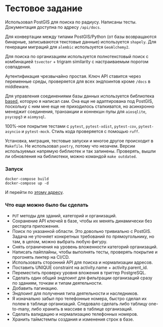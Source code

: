 # Тестовое задание

Использовал PostGIS для поиска по радиусу. Написаны тесты. Документация доступна
по адресу `/api/docs`.

Для конвертации между типами PostGIS/Python (от базы возвращаются бинарные,
записываются текстовые данные) используется `shapely`. Для генерации миграций
для `alembic` используется `GeoAlchemy2`.

Для поиска по организациям используется полнотекстовый поиск с комбинацией
`tsvector` + trigram similarity с настраиваемым порогом совпадения.

Аутентификация чрезвычайно простая. Ключ API ставится через переменные среды,
проверяется для всех эндпоинтов кроме `/docs` в middleware.

Для управления соединениями базы данных используется библиотека
[based](https://github.com/ansipunk/based), которую я написал сам. Она еще не
адаптирована под PostGIS, поскольку с ним мне еще не приходилось сталкиватся, но
асинхронно менеджит соединения, транзакции и коннекшн пулы для `aiosqlite`,
`psycopg3` и `aiomysql`.

100%-ное покрытие тестами с `pytest`, `pytest-xdist`, `pytest-cov`,
`pytest-asyncio` и `pytest-mock`. Стиль кода проверяется с помощью `ruff`.

Установка, миграция, тестовые запуски и многое другое происходит в `Makefile`.
Не использовал `poetry`, потому что незачем. Версии используемых напрямую
библиотек и так запинены. Проверять, вышли ли обновления на библиотеки, можно
командой `make outdated`.

### Запуск

```
docker-compose build
docker-compose up -d
```

И перейти по [этому адресу](http://localhost:8000/).

### Что еще можно было бы сделать

- `PUT` методы для зданий, категорий и организаций.
- Сохранение API ключей в базе, чтобы их менять динамически без рестарта
  приложения.
- Поиск по указанной области. Это довольно тривиально с PostGIS. Задача не
  уточняет конкретных требований по прямоугольнику, но там, в целом, можно
  выбрать любую фигуру.
- Снять ограничения на уровень вложенности категорий организаций.
- Написать пайплайны, чтобы выполнять тесты, проверять покрытие и прогонять
  линтер на CI/CD.
- Использовать сторонний API для поиска и нормализации адресов.
- Поставить UNIQUE constraint на activity.name + activity.parent_id.
- Переместить проверку уровня вложения в триггер PostgreSQL.
- Сделать один общий эндпоинт для фильтрации организаций сразу по зданиям,
  точкам и типам деятельности.
- Добавить пагинацию.
- Эндпоинт для получения типа деятельности и наследников.
- Я изначально забыл про телефонные номера, быстро сделал их полем в таблице
  организаций. Следовало сделать либо таблицу one-to-many, либо хранить в
  массиве в таблице организаций.
- Сделать валидацию и нормализацию телефонных номеров.
- Хранить таймстемпы создания и изменения строк в базе.
